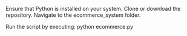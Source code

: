 Ensure that Python is installed on your system.
Clone or download the repository.
Navigate to the ecommerce_system folder.

Run the script by executing:
python ecommerce.py
